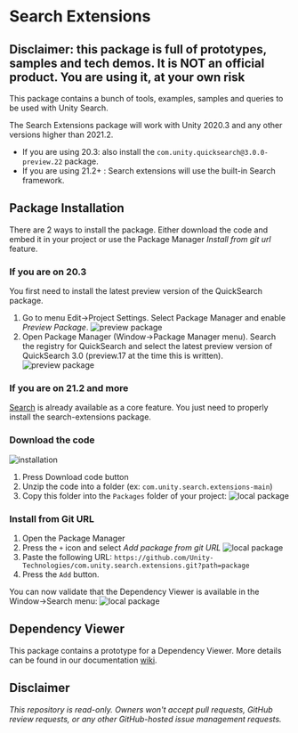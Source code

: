 # Search Extensions

## Disclaimer: this package is full of prototypes, samples and tech demos. It is NOT an official product. You are using it, at your own risk

This package contains a bunch of tools, examples, samples and queries to be used with Unity Search.

The Search Extensions package will work with Unity 2020.3 and any other versions higher than 2021.2.
- If you are using 20.3: also install the `com.unity.quicksearch@3.0.0-preview.22` package.
- If you are using 21.2+ : Search extensions will use the built-in Search framework.

## Package Installation

There are 2 ways to install the package. Either download the code and embed it in your project or use the Package Manager *Install from git url* feature.

### If you are on 20.3

You first need to install the latest preview version of the QuickSearch package. 

1) Go to menu Edit->Project Settings. Select Package Manager and enable *Preview Package*.
![preview package](package/Documentation~/images/installation_package_manager_enable_preview.png)
2) Open Package Manager (Window->Package Manager menu). Search the registry for QuickSearch and select the latest preview version of QuickSearch 3.0 (preview.17 at the time this is written).
![preview package](package/Documentation~/images/installation_package_manager_download_quicksearch_preview.png)

### If you are on 21.2 and more

[Search](https://docs.unity3d.com/2021.2/Documentation/Manual/search-overview.html) is already available as a core feature. You just need to properly install the search-extensions package.

### Download the code

![installation](package/Documentation~/images/installation.png)

1) Press Download code button
2) Unzip the code into a folder (ex: `com.unity.search.extensions-main`)
3) Copy this folder into the `Packages` folder of your project:
![local package](package/Documentation~/images/installation_copy_local_package.png)

### Install from Git URL

1) Open the Package Manager
2) Press the `+` icon and select *Add package from git URL*
![local package](package/Documentation~/images/installation_add_git_url.png)
3) Paste the following URL: `https://github.com/Unity-Technologies/com.unity.search.extensions.git?path=package`
4) Press the `Add` button.

You can now validate that the Dependency Viewer is available in the Window->Search menu:
![local package](package/Documentation~/images/search_menu_dependency_viewer.png)

## Dependency Viewer

This package contains a prototype for a Dependency Viewer. More details can be found in our documentation [wiki](https://github.com/Unity-Technologies/com.unity.search.extensions/wiki/dependency-viewer).

## Disclaimer

*This repository is read-only. Owners won't accept pull requests, GitHub review requests, or any other GitHub-hosted issue management requests.*
